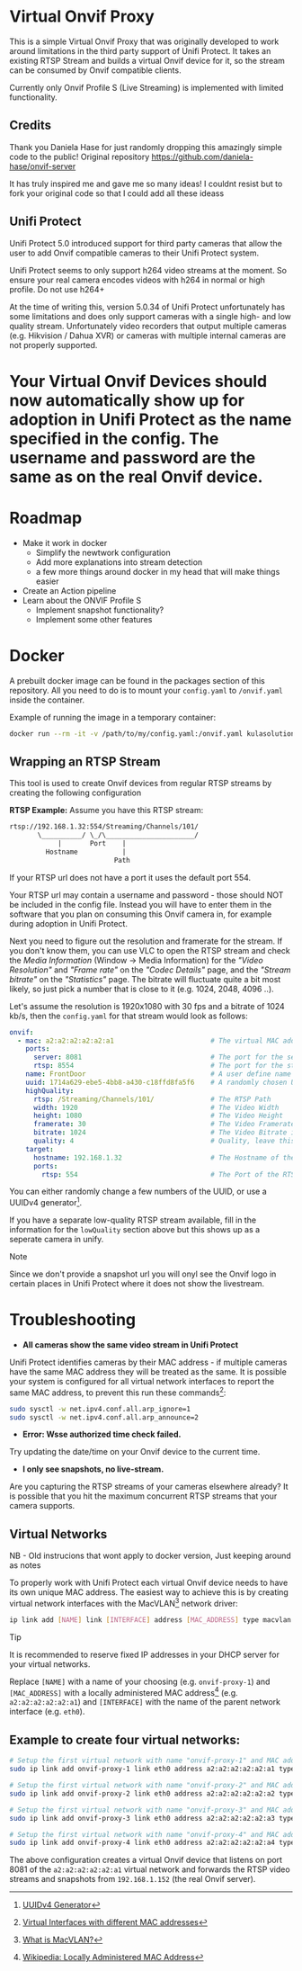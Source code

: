 # Virtual Onvif Proxy
This is a simple Virtual Onvif Proxy that was originally developed to work around limitations in the third party support of Unifi Protect.
It takes an existing RTSP Stream and builds a virtual Onvif device for it, so the stream can be consumed by Onvif compatible clients.

Currently only Onvif Profile S (Live Streaming) is implemented with limited functionality.

## Credits
Thank you Daniela Hase for just randomly dropping this amazingly simple code to the public!
Original repository https://github.com/daniela-hase/onvif-server

It has truly inspired me and gave me so many ideas! 
I couldnt resist but to fork your original code so that I could add all these ideass

## Unifi Protect
Unifi Protect 5.0 introduced support for third party cameras that allow the user to add Onvif compatible cameras to their Unifi Protect system.

Unifi Protect seems to only support h264 video streams at the moment. So ensure your real camera encodes videos with h264 in normal or high profile. Do not use h264+

At the time of writing this, version 5.0.34 of Unifi Protect unfortunately has some limitations and does only support cameras with a single high- and low quality stream. Unfortunately video recorders that output multiple cameras (e.g. Hikvision / Dahua XVR) or cameras with multiple internal cameras are not properly supported.


Your Virtual Onvif Devices should now automatically show up for adoption in Unifi Protect as the name specified in the config. The username and password are the same as on the real Onvif device.
=======
# Roadmap
- Make it work in docker
  - Simplify the newtwork configuration
  - Add more explanations into stream detection
  - a few more things around docker in my head that will make things easier
- Create an Action pipeline
- Learn about the ONVIF Profile S
  - Implement snapshot functionality?
  - Implement some other features


# Docker
A prebuilt docker image can be found in the packages section of this repository.
All you need to do is to mount your `config.yaml` to `/onvif.yaml` inside the container.

Example of running the image in a temporary container:
```bash
docker run --rm -it -v /path/to/my/config.yaml:/onvif.yaml kulasolutions/rtsp-to-onvif:latest
```


## Wrapping an RTSP Stream
This tool is  used to create Onvif devices from regular RTSP streams by creating the following configuration

**RTSP Example:**
Assume you have this RTSP stream:
```txt
rtsp://192.168.1.32:554/Streaming/Channels/101/
       \__________/ \_/\______________________/
            |       Port    |
         Hostname           |
                          Path
```
If your RTSP url does not have a port it uses the default port 554.

Your RTSP url may contain a username and password - those should NOT be included in the config file.
Instead you will have to enter them in the software that you plan on consuming this Onvif camera in, for example during adoption in Unifi Protect.

Next you need to figure out the resolution and framerate for the stream. If you don't know them, you can use VLC to open the RTSP stream and check the _Media Information_ (Window -> Media Information) for the _"Video Resolution"_ and _"Frame rate"_ on the _"Codec Details"_ page, and the _"Stream bitrate"_ on the _"Statistics"_ page. The bitrate will fluctuate quite a bit most likely, so just pick a number that is close to it (e.g. 1024, 2048, 4096 ..).

Let's assume the resolution is 1920x1080 with 30 fps and a bitrate of 1024 kb/s, then the `config.yaml` for that stream would look as follows:

```yaml
onvif:
  - mac: a2:a2:a2:a2:a2:a1                        # The virtual MAC address for the server to run on
    ports:
      server: 8081                                # The port for the server to run on
      rtsp: 8554                                  # The port for the stream passthrough, leave this at 8554
    name: FrontDoor                               # A user define name that will show up in the consumer device
    uuid: 1714a629-ebe5-4bb8-a430-c18ffd8fa5f6    # A randomly chosen UUID (see below)
    highQuality:
      rtsp: /Streaming/Channels/101/              # The RTSP Path
      width: 1920                                 # The Video Width
      height: 1080                                # The Video Height
      framerate: 30                               # The Video Framerate/FPS
      bitrate: 1024                               # The Video Bitrate in kb/s
      quality: 4                                  # Quality, leave this as 4 for the high quality stream.
    target:
      hostname: 192.168.1.32                      # The Hostname of the RTSP stream
      ports:
        rtsp: 554                                 # The Port of the RTSP stream
```

You can either randomly change a few numbers of the UUID, or use a UUIDv4 generator[^3].

If you have a separate low-quality RTSP stream available, fill in the information for the `lowQuality` section above but this shows up as a seperate camera in unify. 

> [!NOTE]
> Since we don't provide a snapshot url you will onyl see the Onvif logo in certain places in Unifi Protect where it does not show the livestream.

# Troubleshooting

- **All cameras show the same video stream in Unifi Protect**

Unifi Protect identifies cameras by their MAC address - if multiple cameras have the same MAC address they will be treated as the same.
It is possible your system is configured for all virtual network interfaces to report the same MAC address, to prevent this run these commands[^4]:
```bash
sudo sysctl -w net.ipv4.conf.all.arp_ignore=1
sudo sysctl -w net.ipv4.conf.all.arp_announce=2
```

- **Error: Wsse authorized time check failed.**

Try updating the date/time on your Onvif device to the current time.

- **I only see snapshots, no live-stream.**

Are you capturing the RTSP streams of your cameras elsewhere already? It is possible that you hit the maximum concurrent RTSP streams that your camera supports.


## Virtual Networks
NB - Old instrucions that wont apply to docker version, Just keeping around as notes

To properly work with Unifi Protect each virtual Onvif device needs to have its own unique MAC address.
The easiest way to achieve this is by creating virtual network interfaces with the MacVLAN[^1] network driver:
```bash
ip link add [NAME] link [INTERFACE] address [MAC_ADDRESS] type macvlan mode bridge
```

> [!TIP]
> It is recommended to reserve fixed IP addresses in your DHCP server for your virtual networks.

Replace `[NAME]` with a name of your choosing (e.g. `onvif-proxy-1`) and `[MAC_ADDRESS]` with a locally administered MAC address[^2] (e.g. `a2:a2:a2:a2:a2:a1`) and `[INTERFACE]` with the name of the parent network interface (e.g. `eth0`).


## Example to create four virtual networks:
```bash
# Setup the first virtual network with name "onvif-proxy-1" and MAC address "a2:a2:a2:a2:a2:a1":
sudo ip link add onvif-proxy-1 link eth0 address a2:a2:a2:a2:a2:a1 type macvlan mode bridge

# Setup the first virtual network with name "onvif-proxy-2" and MAC address "a2:a2:a2:a2:a2:a2":
sudo ip link add onvif-proxy-2 link eth0 address a2:a2:a2:a2:a2:a2 type macvlan mode bridge

# Setup the first virtual network with name "onvif-proxy-3" and MAC address "a2:a2:a2:a2:a2:a3":
sudo ip link add onvif-proxy-3 link eth0 address a2:a2:a2:a2:a2:a3 type macvlan mode bridge

# Setup the first virtual network with name "onvif-proxy-4" and MAC address "a2:a2:a2:a2:a2:a4":
sudo ip link add onvif-proxy-4 link eth0 address a2:a2:a2:a2:a2:a4 type macvlan mode bridge
```

The above configuration creates a virtual Onvif device that listens on port 8081 of the `a2:a2:a2:a2:a2:a1` virtual network and forwards the RTSP video streams and snapshots from `192.168.1.152` (the real Onvif server).







[^1]: [What is MacVLAN?](https://ipwithease.com/what-is-macvlan)
[^2]: [Wikipedia: Locally Administered MAC Address](https://en.wikipedia.org/wiki/MAC_address#:~:text=Locally%20administered%20addresses%20are%20distinguished,how%20the%20address%20is%20administered.)
[^3]: [UUIDv4 Generator](https://www.uuidgenerator.net/)
[^4]: [Virtual Interfaces with different MAC addresses](https://serverfault.com/questions/682311/virtual-interfaces-with-different-mac-addresses)
